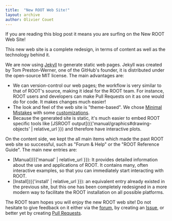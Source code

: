 ```yaml
---
title:  "New ROOT Web Site!"
layout: archive
author: Olivier Couet
---
```


If you are reading this blog post it means you are surfing on the New ROOT Web Site!

This new web site is a complete redesign, in terms of content as well as the 
technology behind it.

We are now using [Jekyll](https://jekyllrb.com) to generate static web pages.
Jekyll was created by Tom Preston-Werner, one of the GitHub's founder, it is distributed 
under the open-source MIT license. The main advantages are:

  - We can version-control our web pages; the workflow is very similar
    to that of ROOT's source, making it ideal for the ROOT team. For instance, ROOT users
    and developers can make Pull Requests on it as one would do for code. 
    It makes changes much easier!
  - The look and feel of the web site is "theme-based". We chose
    [Minimal Mistakes](https://mmistakes.github.io/minimal-mistakes/) with some
    [customizations](https://github.com/root-project/minimal-mistakes).
  - Because the generated site is static, it's much easier to embed ROOT specific tools like
    [JSROOT output]({{'manual/graphics#drawing-objects' | relative_url }}) and therefore have interactive plots.

On the content side, we kept the all main items which made the past ROOT web site so successful,
such as "Forum & Help" or the "ROOT Reference Guide". 
The main new entries are:

   - [Manual]({{'manual' | relative_url }}): It provides detailed information about the use and 
     applications of ROOT. It contains many, often interactive examples, so that you can immediately
     start interacting with ROOT.
   - [Install]({{'install' | relative_url }}): an equivalent entry already existed in the previous site, but 
     this one has been completely redesigned in a more modern way to facilitate the ROOT installation 
     on all possible platforms. 

The ROOT team hopes you will enjoy the new ROOT web site! Do not hesitate to give
feedback on it either via the [forum](https://root-forum.cern.ch), by creating an 
[Issue](https://github.com/root-project/web/issues/new), or better yet by creating 
[Pull Requests](https://github.com/root-project/web/compare).